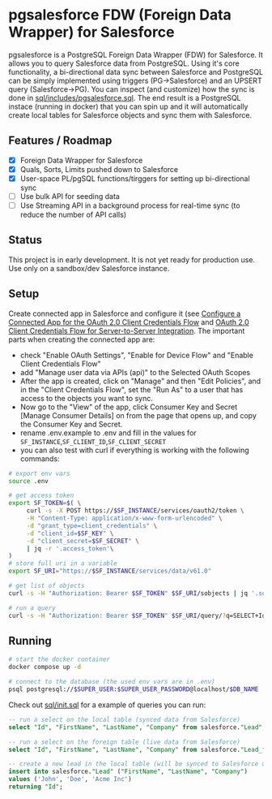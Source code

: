 # pgsalesforce FDW (Foreign Data Wrapper) for Salesforce
pgsalesforce is a PostgreSQL Foreign Data Wrapper (FDW) for Salesforce. It allows you to query Salesforce data from PostgreSQL. Using it's core functionality, a bi-directional data sync between Salesforce and PostgreSQL can be simply implemented using triggers (PG->Salesforce) and an UPSERT query (Salesforce->PG).
You can inspect (and customize) how the sync is done in [sql/includes/pgsalesforce.sql](sql/includes/pgsalesforce.sql).
The end result is a PostgreSQL instace (running in docker) that you can spin up and it will automatically create local tables for Salesforce objects and sync them with Salesforce.

## Features / Roadmap
- [x] Foreign Data Wrapper for Salesforce
- [x] Quals, Sorts, Limits pushed down to Salesforce
- [x] User-space PL/pgSQL functions/tirggers for setting up bi-directional sync
- [ ] Use bulk API for seeding data
- [ ] Use Streaming API in a background process for real-time sync (to reduce the number of API calls)

## Status
This project is in early development. It is not yet ready for production use. Use only on a sandbox/dev Salesforce instance.

## Setup

Create connected app in Salesforce and configure it (see [Configure a Connected App for the OAuth 2.0 Client Credentials Flow](https://help.salesforce.com/s/articleView?id=sf.connected_app_client_credentials_setup.htm&type=5) and [OAuth 2.0 Client Credentials Flow for Server-to-Server Integration](https://help.salesforce.com/s/articleView?id=sf.remoteaccess_oauth_client_credentials_flow.htm&type=5). The important parts when creating the connected app are:

- check "Enable OAuth Settings", "Enable for Device Flow" and "Enable Client Credentials Flow"
- add "Manage user data via APIs (api)" to the Selected OAuth Scopes
- After the app is created, click on "Manage" and then "Edit Policies", and in the "Client Credentials Flow", set the "Run As" to a user that has access to the objects you want to sync.
- Now go to the "View" of the app, click Consumer Key and Secret [Manage Consumer Details] on from the page that opens up, and copy the Consumer Key and Secret.
- rename .env.example to .env and fill in the values for `SF_INSTANCE`,`SF_CLIENT_ID`,`SF_CLIENT_SECRET`
- you can also test with curl if everything is working with the following commands:
```bash
# export env vars
source .env

# get access token
export SF_TOKEN=$( \
     curl -s -X POST https://$SF_INSTANCE/services/oauth2/token \
     -H "Content-Type: application/x-www-form-urlencoded" \
     -d "grant_type=client_credentials" \
     -d "client_id=$SF_KEY" \
     -d "client_secret=$SF_SECRET" \
     | jq -r '.access_token'\
)
# store full uri in a variable
export SF_URI="https://$SF_INSTANCE/services/data/v61.0"

# get list of objects
curl -s -H "Authorization: Bearer $SF_TOKEN" $SF_URI/sobjects | jq '.sobjects[].name'

# run a query
curl -s -H "Authorization: Bearer $SF_TOKEN" $SF_URI/query/?q=SELECT+Id+FROM+Account | jq
```

## Running
```bash
# start the docker container
docker compose up -d

# connect to the database (the used env vars are in .env)
psql postgresql://$SUPER_USER:$SUPER_USER_PASSWORD@localhost/$DB_NAME
```

Check out [sql/init.sql](sql/init.sql) for a example of queries you can run:
```sql
-- run a select on the local table (synced data from Salesforce)
select "Id", "FirstName", "LastName", "Company" from salesforce."Lead";

-- run a select on the foreign table (live data from Salesforce)
select "Id", "FirstName", "LastName", "Company" from salesforce."Lead_fdw";

-- create a new lead in the local table (will be synced to Salesforce using the trigger)
insert into salesforce."Lead" ("FirstName", "LastName", "Company")
values ('John', 'Doe', 'Acme Inc')
returning "Id";
```


